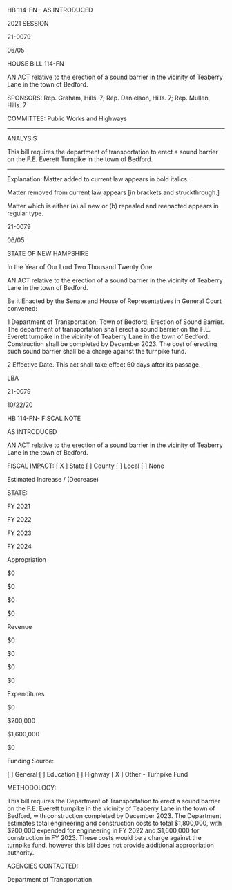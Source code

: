  HB 114-FN - AS INTRODUCED

 

 

2021 SESSION

 21-0079

 06/05

 

HOUSE BILL 114-FN

 

AN ACT relative to the erection of a sound barrier in the vicinity of Teaberry Lane in the town of Bedford.

 

SPONSORS: Rep. Graham, Hills. 7; Rep. Danielson, Hills. 7; Rep. Mullen, Hills. 7

 

COMMITTEE: Public Works and Highways

 

-----------------------------------------------------------------

 

ANALYSIS

 

 This bill requires the department of transportation to erect a sound barrier on the F.E. Everett Turnpike in the town of Bedford.

 

- - - - - - - - - - - - - - - - - - - - - - - - - - - - - - - - - - - - - - - - - - - - - - - - - - - - - - - - - - - - - - - - - - - - - - - - - - - 

 

Explanation: Matter added to current law appears in bold italics.

 Matter removed from current law appears [in brackets and struckthrough.]

 Matter which is either (a) all new or (b) repealed and reenacted appears in regular type.

 21-0079

 06/05

 

STATE OF NEW HAMPSHIRE

 

In the Year of Our Lord Two Thousand Twenty One

 

AN ACT relative to the erection of a sound barrier in the vicinity of Teaberry Lane in the town of Bedford.

 

Be it Enacted by the Senate and House of Representatives in General Court convened:

 

 1 Department of Transportation; Town of Bedford; Erection of Sound Barrier. The department of transportation shall erect a sound barrier on the F.E. Everett turnpike in the vicinity of Teaberry Lane in the town of Bedford. Construction shall be completed by December 2023. The cost of erecting such sound barrier shall be a charge against the turnpike fund. 

 2 Effective Date. This act shall take effect 60 days after its passage.

 

LBA

 21-0079

 10/22/20

 

HB 114-FN- FISCAL NOTE

AS INTRODUCED

 

AN ACT relative to the erection of a sound barrier in the vicinity of Teaberry Lane in the town of Bedford.

 

FISCAL IMPACT: [ X ] State [ ] County [ ] Local [ ] None

   

 

   

Estimated Increase / (Decrease)

  STATE:

FY 2021

FY 2022

FY 2023

FY 2024

   Appropriation

$0

$0

$0

$0

   Revenue

$0

$0

$0

$0

   Expenditures

$0

$200,000

$1,600,000

$0

  Funding Source:

 [ ] General [ ] Education [ ] Highway [ X ] Other - Turnpike Fund 

   

METHODOLOGY:

This bill requires the Department of Transportation to erect a sound barrier on the F.E. Everett turnpike in the vicinity of Teaberry Lane in the town of Bedford, with construction completed by December 2023. The Department estimates total engineering and construction costs to total $1,800,000, with $200,000 expended for engineering in FY 2022 and $1,600,000 for construction in FY 2023. These costs would be a charge against the turnpike fund, however this bill does not provide additional appropriation authority.

 

AGENCIES CONTACTED:

Department of Transportation

 

